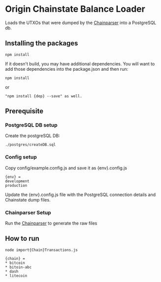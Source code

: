 # Origin Chainstate Balance Loader

Loads the UTXOs that were dumped by the [Chainparser](https://github.com/antonnell/oriChainstate) into a PostgreSQL db.

## Installing the packages

```
npm install
```

If it doesn't build, you may have additional dependencies. You will want to add those dependencies into the package.json and then run:
```
npm install
```
or
```
"npm install {dep} --save" as well.
```

## Prerequisite


### PostgreSQL DB setup

Create the postgreSQL DB:

```
./postgres/createDB.sql
```


### Config setup

Copy config/example.config.js and save it as {env}.config.js

```
{env} =
development
production
```

Update the {env}.config.js file with the PostgreSQL connection details and Chainstate dump files.


### Chainparser Setup

Run the [Chainparser](https://github.com/antonnell/oriChainstate) to generate the raw files


## How to run


```
node import{Chain}Transactions.js

{chain} =
* bitcoin
* bitoin-abc
* dash
* litecoin
```
